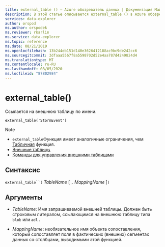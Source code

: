 ```yaml
---
title: external_table () — Azure обозреватель данных | Документация Майкрософт
description: В этой статье описывается external_table () в Azure обозреватель данных.
services: data-explorer
author: orspod
ms.author: orspodek
ms.reviewer: rkarlin
ms.service: data-explorer
ms.topic: reference
ms.date: 08/21/2019
ms.openlocfilehash: 13b244eb151d140e3626412188ac9bc9de242cc6
ms.sourcegitcommit: 3dfaaa5567f8a5598702d52e4aa787d4249824d4
ms.translationtype: MT
ms.contentlocale: ru-RU
ms.lasthandoff: 08/05/2020
ms.locfileid: "87802984"
---
```

# <a name="external_table"></a>external_table()

Ссылается на внешнюю таблицу по имени.

```kusto
external_table('StormEvent')
```

> [!NOTE]
> * `external_table`Функция имеет аналогичные ограничения, чем [Табличная](tablefunction.md) функция.
> * [Внешние таблицы](schema-entities/externaltables.md)
> * [Команды для управления внешними таблицами](../management/externaltables.md)

## <a name="syntax"></a>Синтаксис

`external_table``(` *TableName* [ `,` *MappingName* ]`)`

## <a name="arguments"></a>Аргументы

* *TableName*: Имя запрашиваемой внешней таблицы.
  Должен быть строковым литералом, ссылающимся на внешнюю таблицу типа `blob` или `adl` . <!-- TODO: Document data formats supported -->

* *MappingName*: необязательное имя объекта сопоставления, который сопоставляет поля в фактических (внешних) сегментах данных со столбцами, выводимыми этой функцией.
